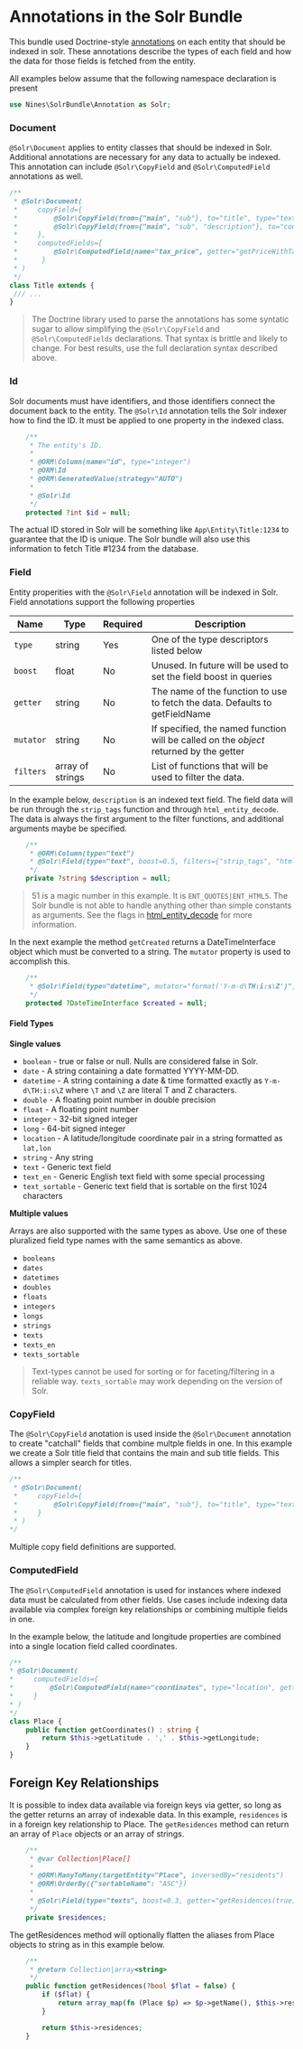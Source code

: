 Annotations in the Solr Bundle
==============================

This bundle used Doctrine-style [annotations][doctrine-annotations] on each entity that
should be indexed in solr. These annotations describe the types of each field
and how the data for those fields is fetched from the entity.

All examples below assume that the following namespace declaration is present

```php
use Nines\SolrBundle\Annotation as Solr;
```

### Document

`@Solr\Document` applies to entity classes that should be indexed in Solr.
Additional annotations are necessary for any data to actually be indexed.
This annotation can include `@Solr\CopyField` and `@Solr\ComputedField` 
annotations as well.

```php
/**
 * @Solr\Document(
 *     copyField={
 *         @Solr\CopyField(from={"main", "sub"}, to="title", type="texts"),
 *         @Solr\CopyField(from={"main", "sub", "description"}, to="content", type="texts")
 *     },
 *     computedFields={
 *         @Solr\ComputedField(name="tax_price", getter="getPriceWithTax", type="float")
 *      }
 * )
 */
class Title extends {
 /// ...
}
```

> The Doctrine library used to parse the annotations has some syntatic sugar to
allow simplifying the `@Solr\CopyField` and `@Solr\ComputedFields` declarations.
That syntax is brittle and likely to change. For best results, use the full 
declaration syntax described above.

### Id

Solr documents must have identifiers, and those identifiers connect the document
back to the entity. The `@Solr\Id` annotation tells the Solr indexer how to find
the ID. It must be applied to one property in the indexed class.

```php
    /**
     * The entity's ID.
     *
     * @ORM\Column(name="id", type="integer")
     * @ORM\Id
     * @ORM\GeneratedValue(strategy="AUTO")
     *
     * @Solr\Id
     */
    protected ?int $id = null;
```

The actual ID stored in Solr will be something like `App\Entity\Title:1234` to
guarantee that the ID is unique. The Solr bundle will also use this information 
to fetch Title #1234 from the database.

### Field

Entity properities with the `@Solr\Field` annotation will be indexed in Solr. 
Field annotations support the following properties

| Name      | Type             | Required | Description                                                                            |
|-----------|------------------|----------|----------------------------------------------------------------------------------------|
| `type`    | string           | Yes      | One of the type descriptors listed below                                               |
| `boost`   | float            | No       | Unused. In future will be used to set the field boost in queries                       |
| `getter`  | string           | No       | The name of the function to use to fetch the data. Defaults to getFieldName            |
| `mutator` | string           | No       | If specified, the named function will be called on the *object* returned by the getter |
| `filters` | array of strings | No       | List of functions that will be used to filter the data.                                | 

In the example below, `description` is an indexed text field. The field data 
will be run through the `strip_tags` function and through `html_entity_decode`. 
The data is always the first argument to the filter functions, and additional 
arguments maybe be specified. 

```php
    /**
     * @ORM\Column(type="text")
     * @Solr\Field(type="text", boost=0.5, filters={"strip_tags", "html_entity_decode(51, 'UTF-8')"})
     */
    private ?string $description = null;
```

> 51 is a magic number in this example. It is `ENT_QUOTES|ENT_HTML5`. The Solr
bundle is not able to handle anything other than simple constants as arguments. 
See the flags in [html_entity_decode][html_entity_decode] for more information.

In the next example the method `getCreated` returns a DateTimeInterface object 
which must be converted to a string. The `mutator` property is used to 
accomplish this. 

```php
    /**
     * @Solr\Field(type="datetime", mutator="format('Y-m-d\TH:i:s\Z')")
     */
    protected ?DateTimeInterface $created = null;
```

#### Field Types

**Single values**
 
- `boolean` - true or false or null. Nulls are considered false in Solr.
- `date` - A string containing a date formatted YYYY-MM-DD.
- `datetime` - A string containing a date & time formatted exactly as `Y-m-d\TH:i:s\Z` where `\T` and `\Z` are literal T and Z characters.
- `double` - A floating point number in double precision
- `float` - A floating point number
- `integer` - 32-bit signed integer
- `long` - 64-bit signed integer
- `location` - A latitude/longitude coordinate pair in a string formatted as `lat,lon`
- `string` - Any string
- `text` - Generic text field
- `text_en` - Generic English text field with some special processing
- `text_sortable` - Generic text field that is sortable on the first 1024 characters

**Multiple values**

Arrays are also supported with the same types as above. Use one of these 
pluralized field type names with the same semantics as above.

- `booleans`
- `dates` 
- `datetimes` 
- `doubles` 
- `floats`
- `integers`
- `longs`
- `strings` 
- `texts` 
- `texts_en` 
- `texts_sortable` 

> Text-types cannot be used for sorting or for faceting/filtering in a reliable
way. `texts_sortable` may work depending on the version of Solr.

### CopyField

The `@Solr\CopyField` anotation is used inside the `@Solr\Document` annotation 
to create "catchall" fields that combine multple fields in one. In this example
we create a Solr title field that contains the main and sub title fields. This 
allows a simpler search for titles.

```php
/**
 * @Solr\Document(
 *     copyField={
 *         @Solr\CopyField(from={"main", "sub"}, to="title", type="texts")
 *     }
 * )
*/
```

Multiple copy field definitions are supported.

### ComputedField

The `@Solr\ComputedField` annotation is used for instances where indexed data 
must be calculated from other fields. Use cases include indexing data available 
via complex foreign key relationships or combining multiple fields in one.

In the example below, the latitude and longitude properties are combined into 
a single location field called coordinates.

```php
/**
* @Solr\Document(
*     computedFields={
*         @Solr\ComputedField(name="coordinates", type="location", getter="getCoordinates")
*     }
* )
*/
class Place {
    public function getCoordinates() : string {
        return $this->getLatitude . ',' . $this->getLongitude;
    }
}
```

## Foreign Key Relationships

It is possible to index data available via foreign keys via getter, so long as 
the getter returns an array of indexable data. In this example, `residences` is 
in a foreign key relationship to Place. The `getResidences` method can return
an array of `Place` objects or an array of strings.

```php
    /**
     * @var Collection|Place[]
     *
     * @ORM\ManyToMany(targetEntity="Place", inversedBy="residents")
     * @ORM\OrderBy({"sortableName": "ASC"})
     *
     * @Solr\Field(type="texts", boost=0.3, getter="getResidences(true)")
     */
    private $residences;
```

The getResidences method will optionally flatten the aliases from Place objects 
to string as in this example below.

```php
    /**
     * @return Collection|array<string>
     */
    public function getResidences(?bool $flat = false) {
        if ($flat) {
            return array_map(fn (Place $p) => $p->getName(), $this->residences->toArray());
        }

        return $this->residences;
    }
```

[doctrine-annotations]: https://www.doctrine-project.org/projects/doctrine-annotations/en/1.13/index.html#introduction
[html_entity_decode]: https://www.php.net/manual/en/function.html-entity-decode.php
